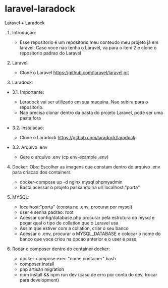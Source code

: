 # laravel-laradock
Laravel + Laradock

1. Introduçao:
   - Esse repositorio é um repositorio meu conteudo meu projeto já em laravel. Caso voce nao tenha o Laravel, va para o item 2 e clone o repositorio padrao do Laravel

2. Laravel:
   - Clone o Laravel https://github.com/laravel/laravel.git

3. Laradock:
  - 3.1. Importante: 
       - Laradock vai ser utilizado em sua maquina. Nao subira para o repositorio.
       - Nao precisa clonar dentro da pasta do projeto Laravel, pode ser uma pasta fora
  
  - 3.2. Instalacao:
       - Clone o Laradock https://github.com/laradock/laradock
  
  - 3.3. Arquivo .env
       - Gere o arquivo .env (cp env-example .env)
 
4. Docker:
   Obs: Escolher as imagens que constam dentro do arquivo .env para criacao dos containers
   
   - docker-compose up -d nginx mysql phpmyadmin
   - Basta acessar o projeto passando na url localhost:"porta"

5. MYSQL:
   - localhost:"porta" (consta no .env, procurar por mysql)
   - user e senha padrao: root
   - Acessar config/database.php procurar pela estrutura do mysql e pegar qual o tipo de collation que o Laravel usa
   - Assim que estiver com a collation, criar o seu banco
   - Acessar o .env, procurar o MYSQL_DATABASE e colocar o nome do banco que voce criou na opcao anterior e o user e pass

6. Rodar o composer dentro do container docker:
   - docker-compose exec "nome container" bash
   - composer install 
   - php artisan migration
   - npm install && npm run dev (caso de erro por conta do dev, trocar para development)
      
       
       
       
       
